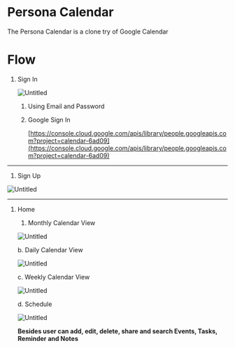 # Persona Calendar

The Persona Calendar is a clone try of Google Calendar

# Flow

1. Sign In
    
    ![Untitled](https://s3-us-west-2.amazonaws.com/secure.notion-static.com/c658cdbd-f716-4365-a342-43cabfc64232/Untitled.png)
    
    1. Using Email and Password
    2. Google Sign In
        
        [https://console.cloud.google.com/apis/library/people.googleapis.com?project=calendar-6ad09](https://console.cloud.google.com/apis/library/people.googleapis.com?project=calendar-6ad09)
        

---

1. Sign Up

![Untitled](https://s3-us-west-2.amazonaws.com/secure.notion-static.com/059a77c3-9c54-4f13-aad4-fd6db5acd739/Untitled.png)

---

1. Home
    1. Monthly Calendar View
    
    ![Untitled](https://s3-us-west-2.amazonaws.com/secure.notion-static.com/c8bb99c6-135d-4cd3-bc08-a1cbcbd06898/Untitled.png)
    
    b. Daily Calendar View
    
    ![Untitled](https://s3-us-west-2.amazonaws.com/secure.notion-static.com/8086e3c7-4b9a-4b91-a7c3-a2d1c1a25ed4/Untitled.png)
    
    c. Weekly Calendar View
    
    ![Untitled](https://s3-us-west-2.amazonaws.com/secure.notion-static.com/448b90ea-832d-4431-9304-ebbd7689f91c/Untitled.png)
    
    d. Schedule 
    
    ![Untitled](https://s3-us-west-2.amazonaws.com/secure.notion-static.com/19c3ce69-bf89-41eb-8603-2107fa2dd0bf/Untitled.png)
    
    **Besides user can add, edit, delete, share and search Events, Tasks, Reminder and Notes**
